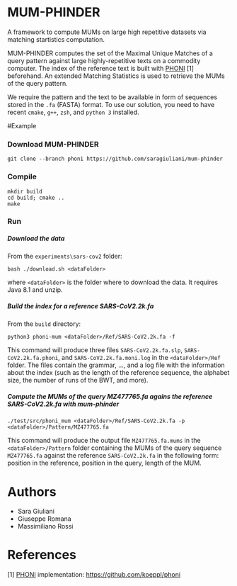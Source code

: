 # MUM-PHINDER 
A framework to compute MUMs on large high repetitive datasets via matching startistics computation.

MUM-PHINDER computes the set of the Maximal Unique Matches of a query pattern against large highly-repetitive texts on a commodity computer. The index of the reference text is built with [PHONI](https://github.com/koeppl/phoni) [1] beforehand. An extended Matching Statistics is used to retrieve the MUMs of the query pattern.

We require the pattern and the text to be available in form of sequences stored in the `.fa` (FASTA) format.
To use our solution, you need to have recent `cmake`, `g++`, `zsh`, and `python 3` installed.

#Example

### Download MUM-PHINDER

```console
git clone --branch phoni https://github.com/saragiuliani/mum-phinder
```

### Compile

```console
mkdir build
cd build; cmake ..
make
```

### Run

##### Download the data 
From the `experiments\sars-cov2` folder:

```console
bash ./download.sh <dataFolder>
```

where `<dataFolder>` is the folder where to download the data. It requires Java 8.1 and unzip.


##### Build the index for a reference SARS-CoV2.2k.fa
From the `build` directory:

```console
python3 phoni-mum <dataFolder>/Ref/SARS-CoV2.2k.fa -f
```
This command will produce three files `SARS-CoV2.2k.fa.slp`, `SARS-CoV2.2k.fa.phoni`, and `SARS-CoV2.2k.fa.moni.log` in the `<dataFolder>/Ref` folder. The files contain the grammar, ..., and a log file with the information about the index (such as the length of the reference sequence, the alphabet size, the number of runs of the BWT, and more).

##### Compute the MUMs of the query MZ477765.fa agains the reference SARS-CoV2.2k.fa with mum-phinder 

```console
./test/src/phoni_mum <dataFolder>/Ref/SARS-CoV2.2k.fa -p <dataFolder>/Pattern/MZ477765.fa 
```

This command will produce the output file `MZ477765.fa.mums` in the `<dataFolder>/Pattern` folder containing the MUMs of the query sequence `MZ477765.fa` against the reference `SARS-CoV2.2k.fa` in the following form: position in the reference,   position in the query,   length of the MUM.


# Authors

* Sara Giuliani
* Giuseppe Romana
* Massimiliano Rossi

# References

[1] [PHONI](https://github.com/koeppl/phoni) implementation: https://github.com/koeppl/phoni

